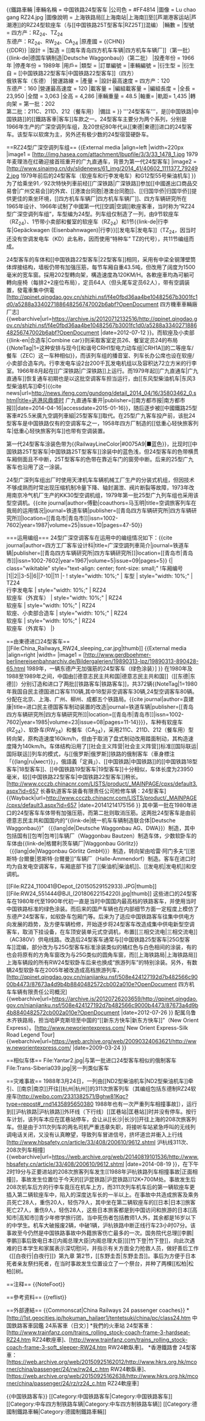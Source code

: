 {{鐵路車輛
|車輛名稱 = 中国铁路24型客车
|公司色 = #FF4814
|圖像 = Lu chao gang RZ24.jpg
|圖像說明 = 上海铁路局[[上海南站|上海南]]至[[芦潮港客运站|芦潮港]]的RZ24型软座车（与[[中国铁路25T型客车|RZ25T]]混编）
|輛數 = 
|型號 = 四方产：RZ<sub>24</sub>、TZ<sub>24</sub><br />东德产：RZ<sub>24</sub>、RW<sub>24</sub>、CA<sub>24</sub>
|原產國 = {{CHN}}<br />{{DDR}}
|設計 = 
|製造 = [[南车青岛四方机车车辆|四方机车车辆厂]]（第一批）<br />{{link-de|德国车辆制造|Deutsche Waggonbau}}（第二批）
|投產年份 = 1966年
|停產年份 = 1989年
|用戶= 
|類型 = 
|訂單編號 = 
|車輛編號 = 
|衍生型 = 
|衍生自 = [[中国铁路22型客车|中国铁路22型客车]]（四方）<br />俄铁客车（东德）
|營運路線 = 
|產量 = 
|設計最高速度 = 四方产：120<br />东德产：160
|營運最高速度 = 120
|載客量 = 
|編組載客量 =
|編組長度 = 
|全長 = 23,950
|全闊 = 3,063
|全高 = 4,286
|車輛重量 = 48.5
|軸重= 
|軌距= 1,435
|轉向架 = 第一批：202<br />第二批：211C、211D、212（餐车用）
|備註 = 
}}
'''24型客车'''，是[[中国铁路|中国铁路]]的[[鐵路客車|客车]]车款之一。24型客车主要分为两个系列，分别是1966年生产的广深空调列车组，及20世纪80年代从[[東德|東德]]进口的24型客车。该型车以软席为主，另外还有极少数的24型宿营硬卧车。

==RZ24型广深空调列车组==
{{External media |align=left |width=220px
 |image1 = [http://img.hasea.com/attachment/lbupfile/3/3/33_1478_1.jpg 1979年麦理浩在红磡迎接首班重开的广九直通车，背景为第一代24型客车]
 |image2 = [http://www.sinaimg.cn/dy/slidenews/61_img/2014_41/40602_1111377_792492.jpg 1979年前后的24型客车（软座车和行李发电车）和G12型55号柴油机车]
}}
为了给乘坐91／92次特快列車前经[[广深铁路|广深铁路]]参加[[中國進出口商品交易會|广州交易会]]的外宾、[[港澳台同胞|港澳台同胞]]、[[归国华侨|归国华侨]]提供更佳的乘坐环境，[[四方机车车辆厂|四方机车车辆厂]]、四方车辆研究所在1965年设计、1966年试制了中國第一代[[空調|空調]]軟座客車，当时称为“RZ24型广深空调列车组”，车型编为24型。列车组仅制造了一列，由9节软座车（RZ<sub>24</sub>）、1节带小卖部和餐室的软座车（RZ<sub>24</sub>）和1节{{link-de|行李车|Gepäckwagen (Eisenbahnwagen)|行李}}[[发电车|发电车]]（TZ<sub>24</sub>，因当时还没有空调发电车（KD）此名称，因而使用“特种车” TZ的代号），共11节编组而成。

24型客车的车体和[[中国铁路22型客车|22型客车]]相同，采用有中梁全钢薄壁筒体焊接结构，墙板仍带有加强压筋，每节车厢自重43.5吨，但改用了阔度为1500毫米的宽车窗。採用202型轉向架，構造速度為120KM/H。各軟座車均為可躺可轉向座椅（每排2+2座位布局），定员64人（但头尾车定员62人），带有空調装置，發電車集中供電<ref>[http://qpinet.qingdao.gov.cn/shizhi.nsf/f4e0fbd36aa4be10482567b3001fc1d0/a5288a334027188648256747002b6abf?OpenDocument 四方機車車輛廠厂志] {{webarchive|url=https://archive.is/20120712132516/http://qpinet.qingdao.gov.cn/shizhi.nsf/f4e0fbd36aa4be10482567b3001fc1d0/a5288a334027188648256747002b6abf?OpenDocument |date=2012-07-12 }}</ref>。而软座及小卖部{{link-en|合造车|Combine car}}则采取客室定员26、餐室定员24的布局<ref name="rz24outline"/>{{NoteTag|1=这种安排与现今[[和谐号CRH1型电力动车组|CRH1A]]的二等座车/餐车（ZEC）这一车种相似}}，而该列车组的播音室、列车长办公席也设在软座/小卖部合造车内。行李发电车设2台200千瓦发电机组以及容积达72立方米的行李室。1966年8月起在[[广深铁路|广深铁路]]上运行。而1979年起[[广九直通车|广九直通车]]恢复通车初期也是以这批空调客车担当运行，由[[东风型柴油机车|东风3型柴油机车]]牵引<ref>{{cite news|url=http://news.ifeng.com/gundong/detail_2014_04/16/35803462_0.shtml|title=逃港风鼎盛时 广九直通车重开|publisher=[[南方都市报|南方都市报]]|date=2014-04-16|accessdate=2015-01-16}}</ref>，随后逐步被[[中國鐵路25型客車#25.5米廣九空調列車組|25型客车]]取代。在25型广九客车投产前，该批24型客车是中国铁路仅有的空调客车之一，1958年四方厂制造的[[低重心轻快旅客列车|低重心轻快旅客列车]]也带有空调装置。

第一代24型客车涂装色带为{{RailwayLineColor|#0075A9|■蓝色}}，比现时[[中国铁路25T型客车|中国铁路25T型客车]]涂装中的蓝色浅，但24型客车的色带横贯车厢侧面且不中断，25T型客车的色带在靠近车门的窗旁中断。后来的25型广九客车也沿用了这一涂装。

24型广深列车组出厂时使用天津机车车辆机械工厂生产的分装式机组，但因技术不够成熟而时常出现压缩机制冷量下降、轴封漏泄、阀片断裂等故障，1973年改用南京冷气机厂生产的KK30型空调机组，1979年第一批25型广九列车组也采用该型空调机。<ref name="guangjuac">{{cite journal|author=傅勤|coauthors=马玉明|title=空调旅客列车在我局的运用情况|journal=铁道车辆|publisher=[[青岛四方车辆研究所|四方车辆研究所]]|location=[[青岛市|青岛市]]|issn=1002-7602|year=1987|volume=25|issue=10|pages=47-50}}</ref>

===运用编组===
24型广深空调客车在运用中的编组情况如下：<ref name="rz24outline">{{cite journal|author=四方工厂客车设计科|title=广深空調列車简介|journal=铁道车辆|publisher=[[青岛四方车辆研究所|四方车辆研究所]]|location=[[青岛市|青岛市]]|issn=1002-7602|year=1967|volume=5|issue=09|pages=5}}</ref>
{| class="wikitable" style="text-align: center; font-size: small;"
!车厢编号
|1||2||3-5||6||7-10||11
|-
! style="width: 10%;" | 车型
| style="width: 10%;" | TZ24<br />行李发电车
| style="width: 10%;" | RZ24<br />软座车（外宾车）
| style="width: 10%;" | RZ24<br />软座车
| style="width: 10%;" | RZ24<br />软座、小卖部合造车
| style="width: 10%;" | RZ24<br />软座车
| style="width: 10%;" | RZ24<br />软座车（外宾车）
|}

==由東德进口24型客车==
[[File:China_Railways_RW24_sleeping_car.jpg|thumb]]
{{External media |align=right |width=
 |image1 = [http://www.gerdboehmer-berlinereisenbahnarchiv.de/Bildergalerien/19890313-lpz/19890313-890428-65.html 1989年，一辆东德产无加强筋的24型客车（绿色涂装）]
}}
在1980年及1988至1989年之间，中国由[[德意志民主共和国|德意志民主共和国]]（[[东德|东德]]）分别订造和进口了两批[[铁路客车|铁路客车]]，共372辆{{NoteTag|1=1980年我国自民主德国进口客车110辆,其中18型非空调客车30辆,24型空调客车80辆。分配在北京、上海、广州、柳州、成都五个铁路局。<ref>{{cite journal|author=袁建康|title=进口民主德国客车制动装置的改造|journal=铁道车辆|publisher=[[青岛四方车辆研究所|四方车辆研究所]]|location=[[青岛市|青岛市]]|issn=1002-7602|year=1985|volume=23|issue=08|pages=11-14}}</ref>}}，车种有软座车 (RZ<sub>24</sub>）、软卧车(RW<sub>24</sub>）和餐车（CA<sub>24</sub>），采用211C、211D、212（餐车用）型转向架，原构造速度160km/h，但由于取消了盘式制动改用踏面制动，其构造速度降为140km/h。车体结构沿用了[[社会主义阵营|社会主义阵营]]标准[[国际联运|国际联运]]列车的模式，与[[俄罗斯|俄罗斯]]铁路的俄制客车（車身標注「{{lang|ru|мест}}」，俄語義「定員」）、[[中国铁路|中国铁路]]的[[中国铁路18型客车|18型客车]]、[[中国铁路19型客车|19型客车]]十分相似，车体长度为23950毫米，较[[中国铁路22型客车|中国铁路22型客车]]稍长。<ref>[http://www.ccczb.chinacnr.com/LISTS/product/_MAINPAGE/cpxs/default3.aspx?id=657 长春轨道客车装备有限责任公司检修车辆：24型客车] {{Wayback|url=http://www.ccczb.chinacnr.com/LISTS/product/_MAINPAGE/cpxs/default3.aspx?id=657 |date=20141214175156 }}</ref> 其中第一批在1980年进口的24型客车车体带有加强压筋，而第二批则取消压筋。这两批24型客车是由前德意志民主共和国国内的“{{link-de|统一机车车辆制造联合体|Deutsche Waggonbau}}” （{{lang|de|Deutsche Waggonbau AG、DWA}}）制造，其中包括国有[[包岑|包岑]]车辆厂（Waggonbau Bautzen）制造车体，少数软卧车的车体由{{link-de|格爾利茨车辆厂|Waggonbau Görlitz}}（{{lang|de|Waggonbau Görlitz GmbH}}）制造，转向架由哈雷·阿门多夫“[[恩斯特·台爾曼|恩斯特·台爾曼]]”车辆厂（Halle-Ammendorf）制造。客车在进口时均为自发电空调客车，车厢底部下挂了[[柴油机|柴油机]]、[[发电机|发电机]]和空调机。

[[File:RZ24_110041@Depot_(20150529152933).JPG|thumb]]
[[File:RW24_551444@BJI_(20180622154220).jpg|thumb]]
这些进口的24型客车在1980年代至1990年代初一直是当时中国国内最高档的铁路客车，并使用当时中国铁路标准的绿色涂装。而后来的国产车辆也在内部细节方面一定程度上模仿了东德产24型客车，如软卧车包厢门等。后来为了适应中国铁路客车往集中供电方向发展的趋势，及方便车辆检修，开始逐步将24型客车改造成集中供电新型空调客车，取消下挂设备，在车顶安装单元式空调机，布置[[三相交流电|三相交流电]]（AC380V）供电线路。改造后24型客车通常与[[中国铁路25型客车|25G型客车]]混编，部分改为与25G型客车标准涂装类似的橘红色与白色相间的涂装，有的也会将原有的方角车窗改为与25G类似的圆角车窗，而[[上海铁路局|上海铁路局]]上海车辆段的所有RW24型软卧车后来也换成“旅游列车”的特别涂装。另外，有数辆24型软卧车在2005年被改造成高档旅游列车，<ref>[http://qpinet.qingdao.gov.cn/nianjianku.nsf/508e424127192d7b482566c9000b4473/87673a4d9b4b8840482572cb002a010e?OpenDocument 四方机车车辆有限责任公司概況] {{webarchive|url=https://archive.is/20120726203659/http://qpinet.qingdao.gov.cn/nianjianku.nsf/508e424127192d7b482566c9000b4473/87673a4d9b4b8840482572cb002a010e?OpenDocument |date=2012-07-26 }}</ref> 配属乌鲁木齐铁路局，担当哈萨克斯坦至中国的“[[新东方快车|新东方快车]]”（New Orient Express）。<ref>[http://www.neworientexpress.com/ New Orient Express-Silk Road Legend Tour] {{webarchive|url=https://web.archive.org/web/20090324063621/http://www.neworientexpress.com/ |date=2009-03-24 }}</ref>

==相似车体==
<gallery>
File:Yantar2.jpg|与第一批进口24型客车相似的俄制客车
File:Trans-Siberia039.jpg|另一列类似客车
</gallery>

==灾难事故==
1988年3月24日，一列由[[ND2型柴油机车|ND2型柴油机车]]牵引、[[南京|南京]]开往[[杭州|杭州]]的311次旅客列车（其编组包括东德制RZ24软座车<ref>[http://weibo.com/2331382571/Bghw81Kqc?type=repost#_rnd1435895650380 1988年也有一次严重列车相撞事故]</ref>），运行到[[沪杭铁路|沪杭铁路]]外环线（下行线）[[匡巷站|匡巷站]]时并没有停车。按行车计划，该列车本应在匡巷站停车，会让从[[长沙|长沙]]开往上海的208次旅客列车。但是由于311次列车的两名司机严重违章失职，将接听车站紧急呼叫的无线列调电话关闭，又没有认真瞭望，导致列车冒进信号，挤坏道岔并衝入上行线<ref>[http://www.hbsafety.cn/article/33/408/200610/9612.shtml 沪杭线311次、208次列车相撞] {{webarchive|url=https://web.archive.org/web/20140819101536/http://www.hbsafety.cn/article/33/408/200610/9612.shtml |date=2014-08-19 }}</ref>，在下午2时19分与正要进站的208次旅客列车发生[[1988年沪杭铁路列车相撞事故|正面相撞]]，事故发生位置位于今天的[[沪昆铁路|沪昆铁路]]12K+700M处。事故发生后208次机车后方的行李车竟压在机车上方，而311次列车机车后的第一辆软座车更插入第二辆软座车中，陷入的深度达车长的一半以上。在事故中共造成旅客及乘务员死亡28人，重伤20人，轻伤79人，其中坐在第二辆软座车的[[日本|日本]]旅客死亡27人，重伤9人，轻伤28人，这些日本旅客都是到中国访问和旅游的日本[[高知市|高知市]]青少年修学旅行团，当中死伤者包括教师1人外，其余都是16岁以下的中学生。机车大破报废2辆，中破1辆，沪杭铁路中断正线行车23小时07分。该事故至今仍然是中国铁路事故中外籍旅客伤亡最多的一次。国务院代总理[[李鹏|李鹏]]事后致电日本[[内阁总理大臣|内阁总理大臣]][[竹下登|竹下登]]，向此次遇难的日本学生和家属表示深切慰问，并指示有关方面全力抢救人员，做好善后工作<ref>《[[白夜行|白夜行]]》第九章 第2节，[[东野圭吾|东野圭吾]]</ref>。事后为方便于日本死者亲友祭扫死者，在当时事故发生位置设立了一个祭台，并种了两棵[[松柏|松柏]]树。

==注释==
{{NoteFoot}}

==參考资料==
{{reflist}}

==外部連結==
{{Commonscat|China Railways 24 passenger coaches}}
*[http://1st.geocities.jp/hokuman_hailaer1/tentetsuki/china/pc/class24.htm 中国鉄路客車図鑑 24系客車（日文）]
*我們的火車站 24型客車：[http://www.trainfanz.com/trains_rolling_stock-coach-frame-3-hardseat-RZ24.htm RZ24軟座車]、[http://www.trainfanz.com/trains_rolling_stock-coach-frame-3-soft_sleeper-RW24.htm RW24軟臥車]。
*香港鐵路會 24型客車：[https://web.archive.org/web/20150925162012/http://www.hkrs.org.hk/mcorner/china/passenger/24/rw/rw24_c.htm RW24軟臥車]、[https://web.archive.org/web/20150925162638/http://www.hkrs.org.hk/mcorner/china/passenger/24/rz/rz24_c.htm RZ24軟座車]

{{中国铁路客车}}
[[Category:中国铁路客车|Category:中国铁路客车]]
[[Category:中车四方制铁路车辆|Category:中车四方制铁路车辆]]
[[Category:德國制鐵路車輛|Category:德國制鐵路車輛]]